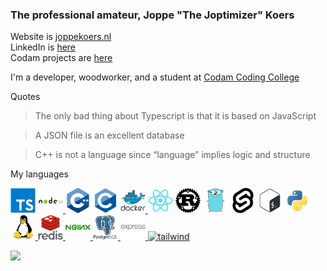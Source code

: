 ### The professional amateur, Joppe "The Joptimizer" Koers

Website is [joppekoers.nl](https://joppekoers.nl)\
LinkedIn is [here](https://www.linkedin.com/in/joppekoers)\
Codam projects are [here](https://github.com/42-jkoers)

I'm a developer, woodworker, and a student at [Codam Coding College](https://www.codam.nl/en/)


Quotes
> The only bad thing about Typescript is that it is based on JavaScript

> A JSON file is an excellent database

> C++ is not a language since “language” implies logic and structure

My languages
<p align="left">
	<a href="https://en.wikipedia.org/wiki/TypeScript" target="_blank"><img src="https://raw.githubusercontent.com/devicons/devicon/master/icons/typescript/typescript-original.svg" alt="typescript" width="40" height="40"/></a>
	<a href="https://nodejs.org" target="_blank" rel="noreferrer"> <img src="https://raw.githubusercontent.com/devicons/devicon/master/icons/nodejs/nodejs-original-wordmark.svg" alt="nodejs" width="40" height="40"/> </a>
	<a href="https://en.wikipedia.org/wiki/C%2B%2B" target="_blank"><img src="https://raw.githubusercontent.com/devicons/devicon/master/icons/cplusplus/cplusplus-original.svg" alt="c++" width="40" height="40"/></a>
	<a href="https://en.wikipedia.org/wiki/C_(programming_language)" target="_blank"><img src="https://raw.githubusercontent.com/devicons/devicon/master/icons/c/c-original.svg" alt="c" width="40" height="40"/></a>
	<a href="https://en.wikipedia.org/wiki/Docker_(software)" target="_blank" rel="noreferrer"> <img src="https://raw.githubusercontent.com/devicons/devicon/master/icons/docker/docker-original-wordmark.svg" alt="docker" width="40" height="40"/> </a>
	<a href="https://en.wikipedia.org/wiki/React_(web_framework)" target="_blank"><img src="https://raw.githubusercontent.com/devicons/devicon/master/icons/react/react-original.svg" alt="react" width="40" height="40"/></a>
	<a href="https://en.wikipedia.org/wiki/Rust_(programming_language)" target="_blank"><img src="https://raw.githubusercontent.com/devicons/devicon/master/icons/rust/rust-plain.svg" alt="rust" width="40" height="40"/></a>
	<a href="https://en.wikipedia.org/wiki/Go_(programming_language)" target="_blank"><img src="https://raw.githubusercontent.com/devicons/devicon/master/icons/go/go-original.svg" alt="go" width="40" height="40"/></a>
	<a href="https://en.wikipedia.org/wiki/Svelte" target="_blank"><img src="https://raw.githubusercontent.com/devicons/devicon/master/icons/svelte/svelte-plain.svg" alt="svelte" width="40" height="40"/></a>
	<a href="https://en.wikipedia.org/wiki/Bash_(Unix_shell)" target="_blank"><img src="https://raw.githubusercontent.com/devicons/devicon/master/icons/bash/bash-original.svg" alt="bash" width="40" height="40"/></a>
	<a href="https://en.wikipedia.org/wiki/Python_(programming_language)" target="_blank"><img src="https://raw.githubusercontent.com/devicons/devicon/master/icons/python/python-original.svg" alt="python" width="40" height="40"/></a>
	<a href="https://en.wikipedia.org/wiki/Linux" target="_blank" rel="noreferrer"> <img src="https://raw.githubusercontent.com/devicons/devicon/master/icons/linux/linux-original.svg" alt="linux" width="40" height="40"/> </a>
	<a href="https://en.wikipedia.org/wiki/Redis" target="_blank" rel="noreferrer"> <img src="https://raw.githubusercontent.com/devicons/devicon/master/icons/redis/redis-original-wordmark.svg" alt="redis" width="40" height="40"/> </a>
	<a href="https://en.wikipedia.org/wiki/Nginx" target="_blank" rel="noreferrer"> <img src="https://raw.githubusercontent.com/devicons/devicon/master/icons/nginx/nginx-original.svg " alt="nginx" width="40" height="40"/> </a>
	<a href="https://en.wikipedia.org/wiki/SQL" target="_blank" rel="noreferrer"> <img src="https://raw.githubusercontent.com/devicons/devicon/master/icons/postgresql/postgresql-original-wordmark.svg" alt="postgresql" width="40" height="40"/> </a>
	<a href="https://en.wikipedia.org/wiki/Express.js" target="_blank" rel="noreferrer"> <img src="https://raw.githubusercontent.com/devicons/devicon/master/icons/express/express-original-wordmark.svg" alt="express" width="40" height="40"/> </a>
	<a href="https://en.wikipedia.org/wiki/Tailwind_CSS" target="_blank" rel="noreferrer"> <img src="https://www.vectorlogo.zone/logos/tailwindcss/tailwindcss-icon.svg" alt="tailwind" width="40" height="40"/> </a>

</p>

<img src="https://github-readme-stats.vercel.app/api?username=sirmorfield&theme=dark&count_private=true&show_icons=true&number_format=long&hide_title=true&hide_rank=true&disable_animations=true" height="150"/>
